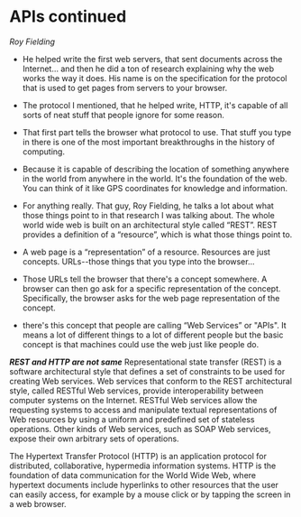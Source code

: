 # APIs continued
*Roy Fielding*
* He helped write the first web servers, that sent documents across the Internet… and then he did a ton of research explaining why the web works the way it does. His name is on the specification for the protocol that is used to get pages from servers to your browser.

*  The protocol I mentioned, that he helped write, HTTP, it's capable of all sorts of neat stuff that people ignore for some reason.

* That first part tells the browser what protocol to use. That stuff you type in there is one of the most important breakthroughs in the history of computing.

* Because it is capable of describing the location of something anywhere in the world from anywhere in the world. It's the foundation of the web. You can think of it like GPS coordinates for knowledge and information.


* For anything really. That guy, Roy Fielding, he talks a lot about what those things point to in that research I was talking about. The whole world wide web is built on an architectural style called “REST”. REST provides a definition of a “resource”, which is what those things point to.

* A web page is a “representation” of a resource. Resources are just concepts. URLs--those things that you type into the browser...

* Those URLs tell the browser that there's a concept somewhere. A browser can then go ask for a specific representation of the concept. Specifically, the browser asks for the web page representation of the concept.

* there's this concept that people are calling “Web Services” or "APIs". It means a lot of different things to a lot of different people but the basic concept is that machines could use the web just like people do.

***REST and HTTP are not same***
Representational state transfer (REST) is a software architectural style that defines a set of constraints to be used for creating Web services. Web services that conform to the REST architectural style, called RESTful Web services, provide interoperability between computer systems on the Internet. RESTful Web services allow the requesting systems to access and manipulate textual representations of Web resources by using a uniform and predefined set of stateless operations. Other kinds of Web services, such as SOAP Web services, expose their own arbitrary sets of operations.

The Hypertext Transfer Protocol (HTTP) is an application protocol for distributed, collaborative, hypermedia information systems. HTTP is the foundation of data communication for the World Wide Web, where hypertext documents include hyperlinks to other resources that the user can easily access, for example by a mouse click or by tapping the screen in a web browser.

